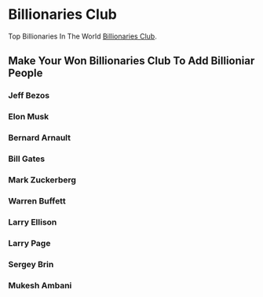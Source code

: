 # Billionaries Club 

Top Billionaries In The World  [Billionaries Club](https://billionaries-club.netlify.app/).

## Make Your Won Billionaries Club To Add Billioniar People 

### Jeff Bezos
### Elon Musk
### Bernard Arnault
### Bill Gates
### Mark Zuckerberg
### Warren Buffett
### Larry Ellison
### Larry Page
### Sergey Brin
### Mukesh Ambani



